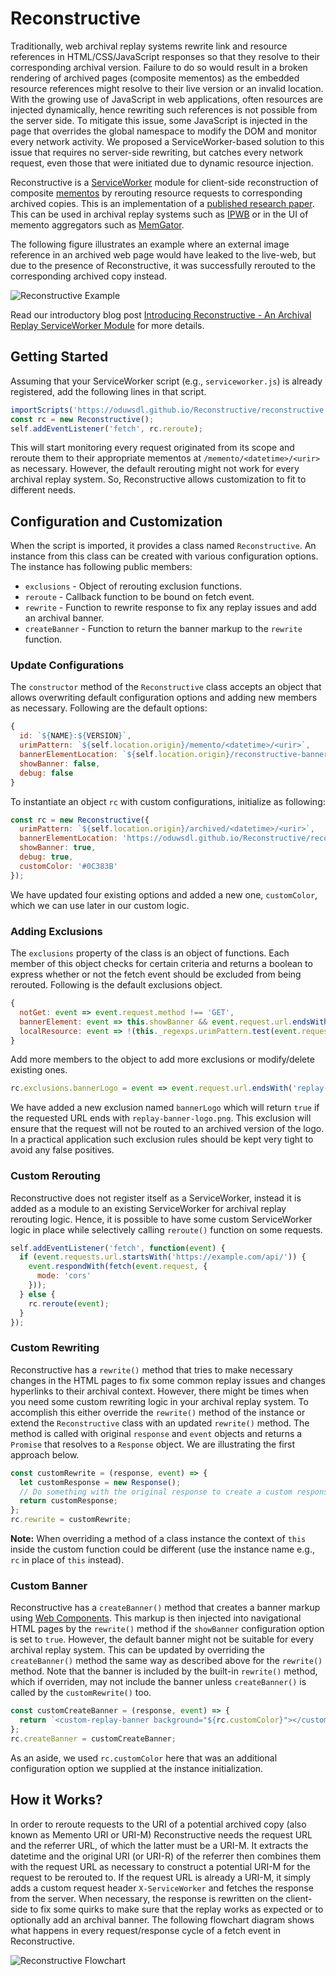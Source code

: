 # Reconstructive

Traditionally, web archival replay systems rewrite link and resource references in HTML/CSS/JavaScript responses so that they resolve to their corresponding archival version.
Failure to do so would result in a broken rendering of archived pages (composite mementos) as the embedded resource references might resolve to their live version or an invalid location.
With the growing use of JavaScript in web applications, often resources are injected dynamically, hence rewriting such references is not possible from the server side.
To mitigate this issue, some JavaScript is injected in the page that overrides the global namespace to modify the DOM and monitor every network activity.
We proposed a ServiceWorker-based solution to this issue that requires no server-side rewriting, but catches every network request, even those that were initiated due to dynamic resource injection.

Reconstructive is a [ServiceWorker](https://developer.mozilla.org/en-US/docs/Web/API/Service_Worker_API) module for client-side reconstruction of composite [mementos](https://tools.ietf.org/html/rfc7089) by rerouting resource requests to corresponding archived copies.
This is an implementation of a [published research paper](http://www.cs.odu.edu/~mln/pubs/jcdl-2017/jcdl-2017-alam-service-worker.pdf).
This can be used in archival replay systems such as [IPWB](https://github.com/oduwsdl/ipwb) or in the UI of memento aggregators such as [MemGator](https://github.com/oduwsdl/memgator).

The following figure illustrates an example where an external image reference in an archived web page would have leaked to the live-web, but due to the presence of Reconstructive, it was successfully rerouted to the corresponding archived copy instead.

![Reconstructive Example](resources/reconstructive-example.png)

Read our introductory blog post [Introducing Reconstructive - An Archival Replay ServiceWorker Module](http://ws-dl.blogspot.com/2018/01/2018-01-08-introducing-reconstructive.html) for more details.

## Getting Started

Assuming that your ServiceWorker script (e.g., `serviceworker.js`) is already registered, add the following lines in that script.

```js
importScripts('https://oduwsdl.github.io/Reconstructive/reconstructive.js');
const rc = new Reconstructive();
self.addEventListener('fetch', rc.reroute);
```

This will start monitoring every request originated from its scope and reroute them to their appropriate mementos at `/memento/<datetime>/<urir>` as necessary.
However, the default rerouting might not work for every archival replay system.
So, Reconstructive allows customization to fit to different needs.

## Configuration and Customization

When the script is imported, it provides a class named `Reconstructive`.
An instance from this class can be created with various configuration options.
The instance has following public members:

* `exclusions`   - Object of rerouting exclusion functions.
* `reroute`      - Callback function to be bound on fetch event.
* `rewrite`      - Function to rewrite response to fix any replay issues and add an archival banner.
* `createBanner` - Function to return the banner markup to the `rewrite` function.

### Update Configurations

The `constructor` method of the `Reconstructive` class accepts an object that allows overwriting default configuration options and adding new members as necessary.
Following are the default options:

```js
{
  id: `${NAME}:${VERSION}`,
  urimPattern: `${self.location.origin}/memento/<datetime>/<urir>`,
  bannerElementLocation: `${self.location.origin}/reconstructive-banner.js`,
  showBanner: false,
  debug: false
}
```

To instantiate an object `rc` with custom configurations, initialize as following:

```js
const rc = new Reconstructive({
  urimPattern: `${self.location.origin}/archived/<datetime>/<urir>`,
  bannerElementLocation: 'https://oduwsdl.github.io/Reconstructive/reconstructive-banner.js',
  showBanner: true,
  debug: true,
  customColor: '#0C383B'
});
```

We have updated four existing options and added a new one, `customColor`, which we can use later in our custom logic.

### Adding Exclusions

The `exclusions` property of the class is an object of functions.
Each member of this object checks for certain criteria and returns a boolean to express whether or not the fetch event should be excluded from being rerouted.
Following is the default exclusions object.

```js
{
  notGet: event => event.request.method !== 'GET',
  bannerElement: event => this.showBanner && event.request.url.endsWith(this.bannerElementLocation),
  localResource: event => !(this._regexps.urimPattern.test(event.request.url) || this._regexps.urimPattern.test(event.request.referrer))
}
```

Add more members to the object to add more exclusions or modify/delete existing ones.

```js
rc.exclusions.bannerLogo = event => event.request.url.endsWith('replay-banner-logo.png');
```

We have added a new exclusion named `bannerLogo` which will return `true` if the requested URL ends with `replay-banner-logo.png`.
This exclusion will ensure that the request will not be routed to an archived version of the logo.
In a practical application such exclusion rules should be kept very tight to avoid any false positives.

### Custom Rerouting

Reconstructive does not register itself as a ServiceWorker, instead it is added as a module to an existing ServiceWorker for archival replay rerouting logic.
Hence, it is possible to have some custom ServiceWorker logic in place while selectively calling `reroute()` function on some requests.

```js
self.addEventListener('fetch', function(event) {
  if (event.requests.url.startsWith('https://example.com/api/')) {
    event.respondWith(fetch(event.request, {
      mode: 'cors'
    }));
  } else {
    rc.reroute(event);
  }
});
```

### Custom Rewriting

Reconstructive has a `rewrite()` method that tries to make necessary changes in the HTML pages to fix some common replay issues and changes hyperlinks to their archival context.
However, there might be times when you need some custom rewriting logic in your archival replay system.
To accomplish this either override the `rewrite()` method of the instance or extend the `Reconstructive` class with an updated `rewrite()` method.
The method is called with original `response` and `event` objects and returns a `Promise` that resolves to a `Response` object.
We are illustrating the first approach below.

```js
const customRewrite = (response, event) => {
  let customResponse = new Response();
  // Do something with the original response to create a custom response.
  return customResponse;
};
rc.rewrite = customRewrite;
```

**Note:** When overriding a method of a class instance the context of `this` inside the custom function could be different (use the instance name e.g., `rc` in place of `this` instead).

### Custom Banner

Reconstructive has a `createBanner()` method that creates a banner markup using [Web Components](https://www.webcomponents.org/).
This markup is then injected into navigational HTML pages by the `rewrite()` method if the `showBanner` configuration option is set to `true`.
However, the default banner might not be suitable for every archival replay system.
This can be updated by overriding the `createBanner()` method the same way as described above for the `rewrite()` method.
Note that the banner is included by the built-in `rewrite()` method, which if overriden, may not include the banner unless `createBanner()` is called by the `customRewrite()` too.

```js
const customCreateBanner = (response, event) => {
  return `<custom-replay-banner background="${rc.customColor}"></custom-replay-banner>`;
};
rc.createBanner = customCreateBanner;
```

As an aside, we used `rc.customColor` here that was an additional configuration option we supplied at the instance initialization.

## How it Works?

In order to reroute requests to the URI of a potential archived copy (also known as Memento URI or URI-M) Reconstructive needs the request URL and the referrer URL, of which the latter must be a URI-M.
It extracts the datetime and the original URI (or URI-R) of the referrer then combines them with the request URL as necessary to construct a potential URI-M for the request to be rerouted to.
If the request URL is already a URI-M, it simply adds a custom request header `X-ServiceWorker` and fetches the response from the server.
When necessary, the response is rewritten on the client-side to fix some quirks to make sure that the replay works as expected or to optionally add an archival banner.
The following flowchart diagram shows what happens in every request/response cycle of a fetch event in Reconstructive.

![Reconstructive Flowchart](resources/reconstructive-flowchart.png)
